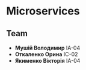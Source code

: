 # Microservices

## Team 
- **Мушій Володимир** ІА-04
- **Откаленко Орина** ІС-02
- **Якименко Вікторія** ІА-04